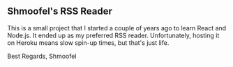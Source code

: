 ## Shmoofel's RSS Reader

This is a small project that I started a couple of years ago to learn React and Node.js.
It ended up as my preferred RSS reader. Unfortunately, hosting it on Heroku means slow spin-up times, but that's just life.

Best Regards,
Shmoofel